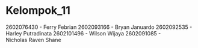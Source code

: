 # Kelompok_11

2602076430 - Ferry Febrian
2602093166 - Bryan Januardo
2602092535 - Harley Putradinata
2602101496 - Wilson Wijaya
2602091085 - Nicholas Raven Shane
